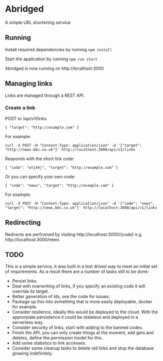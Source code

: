 # Abridged
A simple URL shortening service

## Running

Install required dependencies by running 
`npm install`

Start the application by running `npm run start`

Abridged is now running on http://localhost:3000
## Managing links

Links are managed through a REST API. 

### Create a link

POST to /api/v1/links

`{
    "target": "http://example.com"
}`

For example:

`curl -X POST -H "Content-Type: application/json" -d '{"target": "http://news.bbc.co.uk"}' http://localhost:3000/api/v1/links`

Responds with the short link code:

`{
    "code": "wtj44j",
    "target": "http://example.com"
}`

Or you can specify your own code: 

`{
    "code": "news",
    "target": "http://example.com"
}`

For example:

`curl -X POST -H "Content-Type: application/json" -d '{"code": "news", "target": "http://news.bbc.co.uk"}' http://localhost:3000/api/v1/links`

## Redirecting

Redirects are perfromed by visiting http://localhost:3000/{code} e.g. http://localhost:3000/news 

## TODO

This is a simple service, it was built in a test drived way to meet an initial set of requirements. As a result there are a number of tasks still to be done:

- Persist links.
- Deal with overwriting of links, if you specify an existing code it will override its target.
- Better generation of Ids, see the code for issues.
- Package up this into something that is more easily deployable, docker for example.
- Consider resilience, ideally this would be deployed to the cloud. With the approrpiate persistence it could be stateless and deployed in a serverless way.
- Consider security of links, start with adding to the banned codes.
- Finish the API, you can only create things at the moment, add gets and deletes, define the permission model for this.
- Add some statistics to link accesses.
- Consider some cleanup tasks to delete old links and stop the database growing indefinitely.